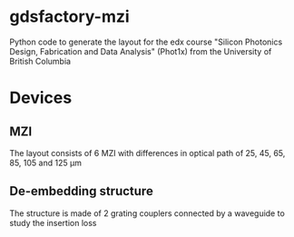 # gdsfactory-mzi

Python code to generate the layout for the edx course "Silicon Photonics Design, Fabrication and Data Analysis" (Phot1x) from the University of British Columbia

# Devices

## MZI

The layout consists of 6 MZI with differences in optical path of 25, 45, 65, 85, 105 and 125 µm

## De-embedding structure

The structure is made of 2 grating couplers connected by a waveguide to study the insertion loss
